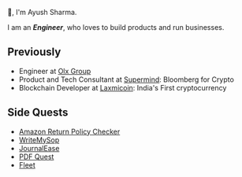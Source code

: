 👋, I'm Ayush Sharma.

I am an _**Engineer**_, who loves to build products and run businesses.


## Previously
* Engineer at [Olx Group](https://www.olxgroup.com/)
* Product and Tech Consultant at [Supermind](https://ektagrover.substack.com/p/supermind-the-bitter-taste-of-web3s): Bloomberg for Crypto
* Blockchain Developer at [Laxmicoin](https://laxmicoin.com/): India's First cryptocurrency

## Side Quests
* [Amazon Return Policy Checker](https://chromewebstore.google.com/detail/amazon-return-policy-chec/ohilkfdmkndifbfcdnmddgjjagdogaef)
* [WriteMySop](https://writemysop.framer.website/)
* [JournalEase](https://journalease.framer.website/)
* [PDF Quest](https://olxpert.streamlit.app/)
* [Fleet](https://chrome.google.com/webstore/detail/fleet/mebcmnhlefdecaoghkaincjnkepgjgib)
